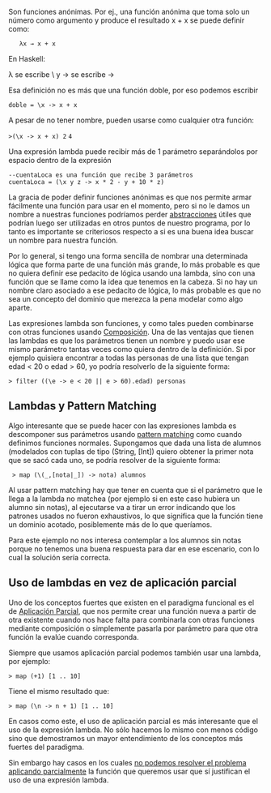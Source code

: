 Son funciones anónimas. Por ej., una función anónima que toma solo un número como argumento y produce el resultado x + x se puede definir como:

`   λx → x + x`

En Haskell:

λ se escribe \\ y → se escribe -&gt;

Esa definición no es más que una función doble, por eso podemos escribir

`doble = \x -> x + x`

A pesar de no tener nombre, pueden usarse como cualquier otra función:

`>(\x -> x + x) 2`
`4`

Una expresión lambda puede recibir más de 1 parámetro separándolos por espacio dentro de la expresión

`--cuentaLoca es una función que recibe 3 parámetros`
`cuentaLoca = (\x y z -> x * 2 - y + 10 * z)`

La gracia de poder definir funciones anónimas es que nos permite armar fácilmente una función para usar en el momento, pero si no le damos un nombre a nuestras funciones podríamos perder [abstracciones](abstraccion.html) útiles que podrían luego ser utilizadas en otros puntos de nuestro programa, por lo tanto es importante se criteriosos respecto a si es una buena idea buscar un nombre para nuestra función.

Por lo general, si tengo una forma sencilla de nombrar una determinada lógica que forma parte de una función más grande, lo más probable es que no quiera definir ese pedacito de lógica usando una lambda, sino con una función que se llame como la idea que tenemos en la cabeza. Si no hay un nombre claro asociado a ese pedacito de lógica, lo más probable es que no sea un concepto del dominio que merezca la pena modelar como algo aparte.

Las expresiones lambda son funciones, y como tales pueden combinarse con otras funciones usando [Composición](composicion.html). Una de las ventajas que tienen las lambdas es que los parámetros tienen un nombre y puedo usar ese mismo parámetro tantas veces como quiera dentro de la definición. Si por ejemplo quisiera encontrar a todas las personas de una lista que tengan edad &lt; 20 o edad &gt; 60, yo podría resolverlo de la siguiente forma:

`> filter ((\e -> e < 20 || e > 60).edad) personas`

Lambdas y Pattern Matching
--------------------------

Algo interesante que se puede hacer con las expresiones lambda es descomponer sus parámetros usando [pattern matching](pattern-matching-en-haskell.html) como cuando definimos funciones normales. Supongamos que dada una lista de alumnos (modelados con tuplas de tipo (String, \[Int\]) quiero obtener la primer nota que se sacó cada uno, se podría resolver de la siguiente forma:

` > map (\(_,[nota|_]) -> nota) alumnos`

Al usar pattern matching hay que tener en cuenta que si el parámetro que le llega a la lambda no matchea (por ejemplo si en este caso hubiera un alumno sin notas), al ejecutarse va a tirar un error indicando que los patrones usados no fueron exhaustivos, lo que significa que la función tiene un dominio acotado, posiblemente más de lo que queríamos.

Para este ejemplo no nos interesa contemplar a los alumnos sin notas porque no tenemos una buena respuesta para dar en ese escenario, con lo cual la solución sería correcta.

Uso de lambdas en vez de aplicación parcial
-------------------------------------------

Uno de los conceptos fuertes que existen en el paradigma funcional es el de [Aplicación Parcial](aplicacion-parcial.html), que nos permite crear una función nueva a partir de otra existente cuando nos hace falta para combinarla con otras funciones mediante composición o simplemente pasarla por parámetro para que otra función la evalúe cuando corresponda.

Siempre que usamos aplicación parcial podemos también usar una lambda, por ejemplo:

`> map (+1) [1 .. 10]`

Tiene el mismo resultado que:

`> map (\n -> n + 1) [1 .. 10]`

En casos como este, el uso de aplicación parcial es más interesante que el uso de la expresión lambda. No sólo hacemos lo mismo con menos código sino que demostramos un mayor entendimiento de los conceptos más fuertes del paradigma.

Sin embargo hay casos en los cuales [no podemos resolver el problema aplicando parcialmente](aplicacion-parcial-puedo-aplicar-parcialmente-el-segundo-parametro-en-vez-del-primero-.html) la función que queremos usar que sí justifican el uso de una expresión lambda.

